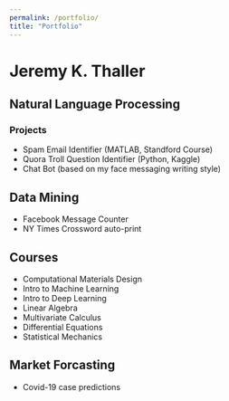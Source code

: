 ```yaml
---
permalink: /portfolio/
title: "Portfolio"
---
```


# Jeremy K. Thaller

## Natural Language Processing
### Projects
  - Spam Email Identifier (MATLAB, Standford Course) 
  - Quora Troll Question Identifier (Python, Kaggle)
  - Chat Bot (based on my face messaging writing style)
  
## Data Mining
  - Facebook Message Counter
  - NY Times Crossword auto-print
  
## Courses
  - Computational Materials Design
  - Intro to Machine Learning
  - Intro to Deep Learning
  - Linear Algebra
  - Multivariate Calculus
  - Differential Equations
  - Statistical Mechanics
  
## Market Forcasting
  - Covid-19 case predictions


